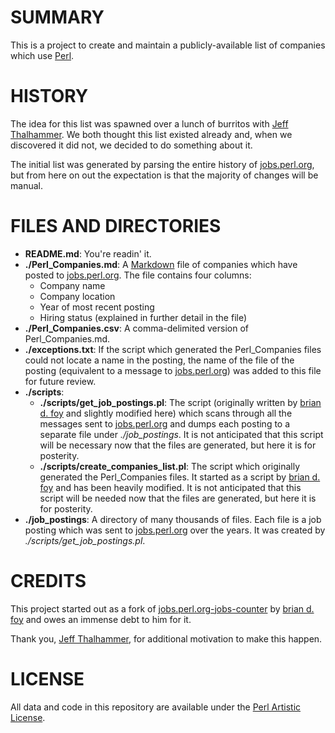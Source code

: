 SUMMARY
=======
This is a project to create and maintain a publicly-available list of companies which use [Perl](http:/perl.org).

HISTORY
=======
The idea for this list was spawned over a lunch of burritos with [Jeff Thalhammer](http://search.cpan.org/~thaljef/). We both thought this list existed already and, when we discovered it did not, we decided to do something about it.

The initial list was generated by parsing the entire history of [jobs.perl.org](http://jobs.perl.org), but from here on out the expectation is that the majority of changes will be manual.

FILES AND DIRECTORIES
=====================
* **README.md**: You're readin' it.
* **./Perl_Companies.md**: A [Markdown](http://daringfireball.net/projects/markdown/) file of companies which have posted to [jobs.perl.org](http://jobs.perl.org). The file contains four columns:
	* Company name
	* Company location
	* Year of most recent posting
	* Hiring status (explained in further detail in the file)
* **./Perl_Companies.csv**: A comma-delimited version of Perl_Companies.md.
* **./exceptions.txt**: If the script which generated the Perl_Companies files could not locate a name in the posting, the name of the file of the posting (equivalent to a message to [jobs.perl.org](http://jobs.perl.org)) was added to this file for future review.
* **./scripts**:
	* **./scripts/get_job_postings.pl**: The script (originally written by [brian d. foy](http://search.cpan.org/~bdfoy/) and slightly modified here) which scans through all the messages sent to [jobs.perl.org](http://jobs.perl.org) and dumps each posting to a separate file under _./job_postings_. It is not anticipated that this script will be necessary now that the files are generated, but here it is for posterity.
	* **./scripts/create_companies_list.pl**: The script which originally generated the Perl_Companies files. It started as a script by [brian d. foy](http://search.cpan.org/~bdfoy/) and has been heavily modified. It is not anticipated that this script will be needed now that the files are generated, but here it is for posterity.
* **./job_postings**: A directory of many thousands of files. Each file is a job posting which was sent to [jobs.perl.org](http://jobs.perl.org) over the years. It was created by _./scripts/get_job_postings.pl_.

CREDITS
=======
This project started out as a fork of [jobs.perl.org-jobs-counter](https://github.com/briandfoy/jobs.perl.org-jobs-counter) by [brian d. foy](http://search.cpan.org/~bdfoy/) and owes an immense debt to him for it.

Thank you, [Jeff Thalhammer](http://search.cpan.org/~thaljef/), for additional motivation to make this happen.

LICENSE
=======
All data and code in this repository are available under the [Perl Artistic License](http://perldoc.perl.org/perlartistic.html).